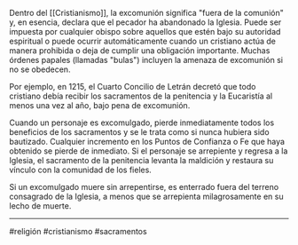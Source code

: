 Dentro del [[Cristianismo]], la excomunión significa "fuera de la comunión" y, en esencia, declara que el pecador ha abandonado la Iglesia. Puede ser impuesta por cualquier obispo sobre aquellos que estén bajo su autoridad espiritual o puede ocurrir automáticamente cuando un cristiano actúa de manera prohibida o deja de cumplir una obligación importante. Muchas órdenes papales (llamadas "bulas") incluyen la amenaza de excomunión si no se obedecen.

Por ejemplo, en 1215, el Cuarto Concilio de Letrán decretó que todo cristiano debía recibir los sacramentos de la penitencia y la Eucaristía al menos una vez al año, bajo pena de excomunión.

Cuando un personaje es excomulgado, pierde inmediatamente todos los beneficios de los sacramentos y se le trata como si nunca hubiera sido bautizado. Cualquier incremento en los Puntos de Confianza o Fe que haya obtenido se pierde de inmediato. Si el personaje se arrepiente y regresa a la Iglesia, el sacramento de la penitencia levanta la maldición y restaura su vínculo con la comunidad de los fieles.

Si un excomulgado muere sin arrepentirse, es enterrado fuera del terreno consagrado de la Iglesia, a menos que se arrepienta milagrosamente en su lecho de muerte.

---
#religión #cristianismo #sacramentos 